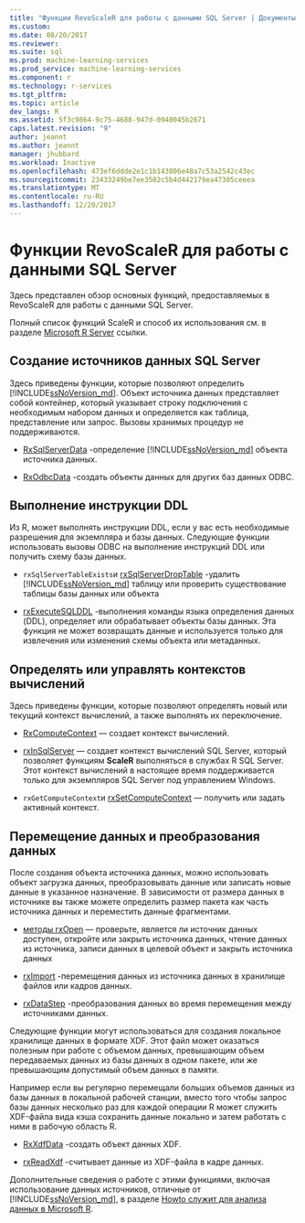 ```yaml
---
title: "Функции RevoScaleR для работы с данными SQL Server | Документы Microsoft"
ms.custom: 
ms.date: 08/20/2017
ms.reviewer: 
ms.suite: sql
ms.prod: machine-learning-services
ms.prod_service: machine-learning-services
ms.component: r
ms.technology: r-services
ms.tgt_pltfrm: 
ms.topic: article
dev_langs: R
ms.assetid: 5f3c9864-9c75-4688-947d-0940045b2671
caps.latest.revision: "9"
author: jeannt
ms.author: jeannt
manager: jhubbard
ms.workload: Inactive
ms.openlocfilehash: 473ef6ddde2e1c1b143806e48a7c53a2542c43ec
ms.sourcegitcommit: 23433249be7ee3502c5b4d442179ea47305ceeea
ms.translationtype: MT
ms.contentlocale: ru-RU
ms.lasthandoff: 12/20/2017
---
```

# <a name="revoscaler-functions-for-working-with-sql-server-data"></a>Функции RevoScaleR для работы с данными SQL Server

Здесь представлен обзор основных функций, предоставляемых в RevoScaleR для работы с данными SQL Server.

Полный список функций ScaleR и способ их использования см. в разделе [Microsoft R Server](https://docs.microsoft.com/r-server/r-reference/revoscaler/revoscaler) ссылки.

## <a name="create-sql-server-data-sources"></a>Создание источников данных SQL Server

Здесь приведены функции, которые позволяют определить [!INCLUDE[ssNoVersion_md](../../includes/ssnoversion-md.md)]. Объект источника данных представляет собой контейнер, который указывает строку подключения с необходимым набором данных и определяется как таблица, представление или запрос. Вызовы хранимых процедур не поддерживаются.

+ [RxSqlServerData](https://docs.microsoft.com/r-server/r-reference/revoscaler/rxsqlserverdata) -определение [!INCLUDE[ssNoVersion_md](../../includes/ssnoversion-md.md)] объекта источника данных.

+ [RxOdbcData](https://docs.microsoft.com/r-server/r-reference/revoscaler/rxodbcdata) -создать объекты данных для других баз данных ODBC. 

## <a name="perform-ddl-statements"></a>Выполнение инструкции DDL

Из R, может выполнять инструкции DDL, если у вас есть необходимые разрешения для экземпляра и базы данных. Следующие функции использовать вызовы ODBC на выполнение инструкций DDL или получить схему базы данных.

+ `rxSqlServerTableExists`и [rxSqlServerDropTable](https://docs.microsoft.com/r-server/r-reference/revoscaler/rxsqlserverdroptable) -удалить [!INCLUDE[ssNoVersion_md](../../includes/ssnoversion-md.md)] таблицу или проверить существование таблицы базы данных или объекта

+ [rxExecuteSQLDDL](https://docs.microsoft.com/r-server/r-reference/revoscaler/rxexecutesqlddl) -выполнения команды языка определения данных (DDL), определяет или обрабатывает объекты базы данных. Эта функция не может возвращать данные и используется только для извлечения или изменения схемы объекта или метаданных.

## <a name="define-or-manage-compute-contexts"></a>Определять или управлять контекстов вычислений

Здесь приведены функции, которые позволяют определять новый или текущий контекст вычислений, а также выполнять их переключение.

+ [RxComputeContext](https://docs.microsoft.com/r-server/r-reference/revoscaler/rxcomputecontext) — создает контекст вычислений.

+ [rxInSqlServer](https://docs.microsoft.com/r-server/r-reference/revoscaler/rxinsqlserver) — создает контекст вычислений SQL Server, который позволяет функциям **ScaleR** выполняться в службах R SQL Server. Этот контекст вычислений в настоящее время поддерживается только для экземпляров SQL Server под управлением Windows.

+ `rxGetComputeContext`и [rxSetComputeContext](https://docs.microsoft.com/r-server/r-reference/revoscaler/rxgetcomputecontext) — получить или задать активный контекст.

## <a name="move-data-and-transform-data"></a>Перемещение данных и преобразования данных

После создания объекта источника данных, можно использовать объект загрузка данных, преобразовывать данные или записать новые данные в указанное назначение. В зависимости от размера данных в источнике вы также можете определить размер пакета как часть источника данных и переместить данные фрагментами.

+ [методы rxOpen](https://docs.microsoft.com/r-server/r-reference/revoscaler/rxopen-methods) — проверьте, является ли источник данных доступен, откройте или закрыть источника данных, чтение данных из источника, записи данных в целевой объект и закрыть источника данных

+ [rxImport](https://docs.microsoft.com/r-server/r-reference/revoscaler/rximport) -перемещения данных из источника данных в хранилище файлов или кадров данных.

+ [rxDataStep](https://docs.microsoft.com/r-server/r-reference/revoscaler/rxdatastep) -преобразования данных во время перемещения между источниками данных.

Следующие функции могут использоваться для создания локальное хранилище данных в формате XDF. Этот файл может оказаться полезным при работе с объемом данных, превышающим объем передаваемых данных из базы данных в одном пакете, или же превышающим допустимый объем данных в памяти.

Например если вы регулярно перемещали больших объемов данных из базы данных в локальной рабочей станции, вместо того чтобы запрос базы данных несколько раз для каждой операции R может служить XDF-файла вида кэша сохранить данные локально и затем работать с ними в рабочую область R.

+ [RxXdfData](https://docs.microsoft.com/r-server/r-reference/revoscaler/rxxdfdata) -создать объект данных XDF.

+ [rxReadXdf](https://docs.microsoft.com/r-server/r-reference/revoscaler/rxreadxdf) -считывает данные из XDF-файла в кадре данных.

Дополнительные сведения о работе с этими функциями, включая использование данных источников, отличные от [!INCLUDE[ssNoVersion_md](../../includes/ssnoversion-md.md)], в разделе [Howto служит для анализа данных в Microsoft R](https://docs.microsoft.com/r-server/r/how-to-introduction).
